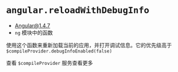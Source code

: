 # `angular.reloadWithDebugInfo`
- Angular@1.4.7
- `ng` 模块中的函数


使用这个函数来重新加载当前的应用，并打开调试信息。它的优先级高于 `$compileProvider.debugInfoEnabled(false)`

查看 `$compileProvider` 服务查看更多
